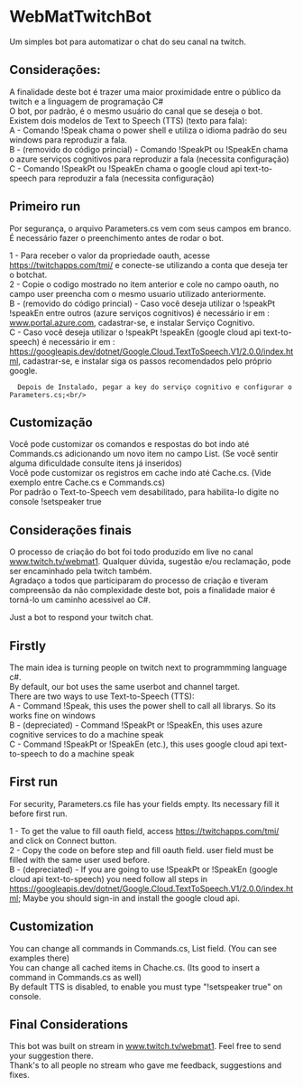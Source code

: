 # WebMatTwitchBot
Um simples bot para automatizar o chat do seu canal na twitch.

## Considerações:
  A finalidade deste bot é trazer uma maior proximidade entre o público da twitch e a linguagem de programação C#<br/>
  O bot, por padrão, é o mesmo usuário do canal que se deseja o bot.<br/>
  Existem dois modelos de Text to Speech (TTS) (texto para fala):<br/>
    A - Comando !Speak chama o power shell e utiliza o idioma padrão do seu windows para reproduzir a fala.<br/>
    B - (removido do código princial) - Comando !SpeakPt ou !SpeakEn chama o azure serviços cognitivos para reproduzir a fala (necessita configuração)<br/>
    C - Comando !SpeakPt ou !SpeakEn chama o google cloud api text-to-speech para reproduzir a fala (necessita configuração)<br/>

## Primeiro run
  Por segurança, o arquivo Parameters.cs vem com seus campos em branco. É necessário fazer o preenchimento antes de rodar o bot.
  
  1 - Para receber o valor da propriedade oauth, acesse https://twitchapps.com/tmi/ e conecte-se utilizando a conta que deseja ter o botchat.<br/>
  2 - Copie o codigo mostrado no item anterior e cole no campo oauth, no campo user preencha com o mesmo usuario utilizado anteriormente.<br/>
  B - (removido do código princial) - Caso você deseja utilizar o !speakPt !speakEn entre outros (azure serviços cognitivos) é necessário ir em : www.portal.azure.com, cadastrar-se, e instalar Serviço Cognitivo.<br/>
  C - Caso você deseja utilizar o !speakPt !speakEn (google cloud api text-to-speech) é necessário ir em : https://googleapis.dev/dotnet/Google.Cloud.TextToSpeech.V1/2.0.0/index.html, cadastrar-se, e instalar siga os passos recomendados pelo próprio google.<br/>
  
      Depois de Instalado, pegar a key do serviço cognitivo e configurar o Parameters.cs;<br/>
  
## Customização
  Você pode customizar os comandos e respostas do bot indo até Commands.cs adicionando um novo item no campo List. (Se você sentir alguma dificuldade consulte itens já inseridos)<br/>
  Você pode customizar os registros em cache indo até Cache.cs. (Vide exemplo entre Cache.cs e Commands.cs)<br/>
  Por padrão o Text-to-Speech vem desabilitado, para habilita-lo digite no console !setspeaker true
  
## Considerações finais
  O processo de criação do bot foi todo produzido em live no canal www.twitch.tv/webmat1. Qualquer dúvida, sugestão e/ou reclamação, pode ser encaminhado pela twitch também.<br/>
  Agradaço a todos que participaram do processo de criação e tiveram compreensão da não complexidade deste bot, pois a finalidade maior é torná-lo um caminho acessivel ao C#.<br/>
  
  
  
Just a bot to respond your twitch chat.

## Firstly
  The main idea is turning people on twitch next to programmming language c#.<br/>
  By default, our bot uses the same userbot and channel target.<br/>
  There are two ways to use Text-to-Speech (TTS):<br/>
    A - Command !Speak, this uses the power shell to call all librarys. So its works fine on windows<br/>
    B - (depreciated) - Command !SpeakPt or !SpeakEn, this uses azure cognitive services to do a machine speak<br/>
    C - Command !SpeakPt or !SpeakEn (etc.), this uses google cloud api text-to-speech to do a machine speak<br/>

## First run
  For security, Parameters.cs file has your fields empty. Its necessary fill it before first run.

  1 - To get the value to fill oauth field, access https://twitchapps.com/tmi/ and click on Connect button.<br/>
  2 - Copy the code on before step and fill oauth field. user field must be filled with the same user used before.<br/>
  B - (depreciated) - If you are going to use !SpeakPt or !SpeakEn (google cloud api text-to-speech) you need follow all steps in https://googleapis.dev/dotnet/Google.Cloud.TextToSpeech.V1/2.0.0/index.html; Maybe you should sign-in and install the google cloud api.<br/>

## Customization
  You can change all commands in Commands.cs, List field. (You can see examples there)<br/>
  You can change all cached items in Chache.cs. (Its good to insert a command in Commands.cs as well)<br/>
  By default TTS is disabled, to enable you must type "!setspeaker true" on console.<br/>

## Final Considerations
  This bot was built on stream in www.twitch.tv/webmat1. Feel free to send your suggestion there.<br/>
  Thank's to all people no stream who gave me feedback, suggestions and fixes.<br/>
